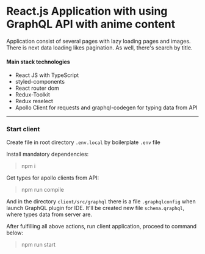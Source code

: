 # React.js Application with using GraphQL API with anime content

Application consist of several pages with lazy loading pages and images. There is next data loading likes pagination. As well, there's search by title.

#### Main stack technologies
- React JS with TypeScript
- styled-components
- React router dom
- Redux-Toolkit
- Redux reselect
- Apollo Client for requests and graphql-codegen for typing data from API

***

### Start client

Create file in root directory `.env.local` by boilerplate `.env` file

Install mandatory dependencies:

> npm i

Get types for apollo clients from API:

> npm run compile

And in the directory `client/src/graphql` there is a file `.graphqlconfig` when launch GraphQL plugin for IDE.
It'll be created new file `schema.qraphql`, where types data from server are.

After fulfilling all above actions, run client application, proceed to command below:

> npm run start
